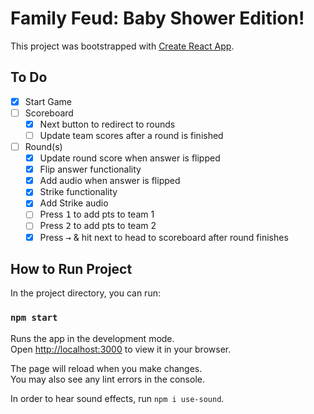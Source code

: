 # Family Feud: Baby Shower Edition!

This project was bootstrapped with [Create React App](https://github.com/facebook/create-react-app).

## To Do
- [x] Start Game
- [ ] Scoreboard
  - [x] Next button to redirect to rounds
  - [ ] Update team scores after a round is finished
- [ ] Round(s)
  - [x] Update round score when answer is flipped
  - [x] Flip answer functionality
  - [x] Add audio when answer is flipped
  - [x] Strike functionality
  - [x] Add Strike audio
  - [ ] Press <kbd>1</kbd> to add pts to team 1
  - [ ] Press <kbd>2</kbd> to add pts to team 2
  - [x] Press <kbd>→</kbd> & hit next to head to scoreboard after round finishes

## How to Run Project

In the project directory, you can run:

### `npm start`

Runs the app in the development mode.\
Open [http://localhost:3000](http://localhost:3000) to view it in your browser.

The page will reload when you make changes.\
You may also see any lint errors in the console.

In order to hear sound effects, run `npm i use-sound`.